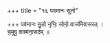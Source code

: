 +++
title = "१६ पवमानः सुतो"

+++
पव॑मानः सु॒तो नृभिः॒ सोमो॒ वाज॑मिवासरत् ।  
च॒मूषु॒ शक्म॑ना॒सद॑म् ॥